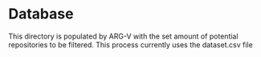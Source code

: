 # Database
This directory is populated by ARG-V with the set amount of potential repositories 
to be filtered. This process currently uses the dataset.csv file
